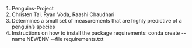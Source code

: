 1. Penguins-Project
2. Christen Tai, Ryan Voda, Raashi Chaudhari 
3. Determines a small set of measurements that are highly predictive of a penguin’s species
4. Instructions on how to install the package requirements:
conda create --name NEWENV --file requirements.txt
